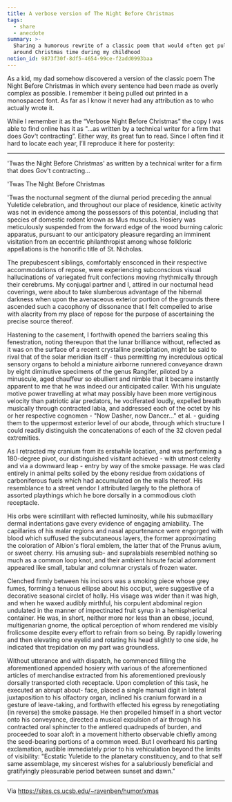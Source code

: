 ```yaml
---
title: A verbose version of The Night Before Christmas
tags:
  - share
  - anecdote
summary: >-
  Sharing a humorous rewrite of a classic poem that would often get pulled out
  around Christmas time during my childhood 
notion_id: 9873f30f-8df5-4654-99ce-f2add0993baa
---
```

As a kid, my dad somehow discovered a version of the classic poem The Night Before Christmas in which every sentence had been made as overly complex as possible. I remember it being pulled out printed in a monospaced font. As far as I know it never had any attribution as to who actually wrote it.

While I remember it as the “Verbose Night Before Christmas” the copy I was able to find online has it as "...as written by a technical writer for a firm that does Gov't contracting”. Either way, its great fun to read. Since I often find it hard to locate each year, I’ll reproduce it here for posterity:

---

'Twas the Night Before Christmas' as written by a technical writer for a firm that does Gov't contracting...

'Twas The Night Before Christmas

'Twas the nocturnal segment of the diurnal period preceding the annual Yuletide celebration, and throughout our place of residence, kinetic activity was not in evidence among the possessors of this potential, including that species of domestic rodent known as Mus musculus. Hosiery was meticulously suspended from the forward edge of the wood burning caloric apparatus, pursuant to our anticipatory pleasure regarding an imminent visitation from an eccentric philanthropist among whose folkloric appellations is the honorific title of St. Nicholas.

The prepubescent siblings, comfortably ensconced in their respective accommodations of repose, were experiencing subconscious visual hallucinations of variegated fruit confections moving rhythmically through their cerebrums. My conjugal partner and I, attired in our nocturnal head coverings, were about to take slumberous advantage of the hibernal darkness when upon the avenaceous exterior portion of the grounds there ascended such a cacophony of dissonance that I felt compelled to arise with alacrity from my place of repose for the purpose of ascertaining the precise source thereof.

Hastening to the casement, I forthwith opened the barriers sealing this fenestration, noting thereupon that the lunar brilliance without, reflected as it was on the surface of a recent crystalline precipitation, might be said to rival that of the solar meridian itself - thus permitting my incredulous optical sensory organs to behold a miniature airborne runnered conveyance drawn by eight diminutive specimens of the genus Rangifer, piloted by a minuscule, aged chauffeur so ebullient and nimble that it became instantly apparent to me that he was indeed our anticipated caller.  With his ungulate motive power travelling at what may possibly have been more vertiginous velocity than patriotic alar predators, he vociferated loudly, expelled breath musically through contracted labia, and addressed each of the octet by his or her respective cognomen - "Now Dasher, now Dancer..." et al. - guiding them to the uppermost exterior level of our abode, through which structure I could readily distinguish the concatenations of each of the 32 cloven pedal extremities.

As I retracted my cranium from its erstwhile location, and was performing a 180-degree pivot, our distinguished visitant achieved - with utmost celerity and via a downward leap - entry by way of the smoke passage. He was clad entirely in animal pelts soiled by the ebony residue from oxidations of carboniferous fuels which had accumulated on the walls thereof. His resemblance to a street vendor I attributed largely to the plethora of assorted playthings which he bore dorsally in a commodious cloth receptacle.

His orbs were scintillant with reflected luminosity, while his submaxillary dermal indentations gave every evidence of engaging amiability. The capillaries of his malar regions and nasal appurtenance were engorged with blood which suffused the subcutaneous layers, the former approximating the coloration of Albion's floral emblem, the latter that of the Prunus avium, or sweet cherry. His amusing sub- and supralabials resembled nothing so much as a common loop knot, and their ambient hirsute facial adornment appeared like small, tabular and columnar crystals of frozen water.

Clenched firmly between his incisors was a smoking piece whose grey fumes, forming a tenuous ellipse about his occiput, were suggestive of a decorative seasonal circlet of holly. His visage was wider than it was high, and when he waxed audibly mirthful, his corpulent abdominal region undulated in the manner of impectinated fruit syrup in a hemispherical container. He was, in short, neither more nor less than an obese, jocund, multigenarian gnome, the optical perception of whom rendered me visibly frolicsome despite every effort to refrain from so being. By rapidly lowering and then elevating one eyelid and rotating his head slightly to one side, he indicated that trepidation on my part was groundless.

Without utterance and with dispatch, he commenced filling the aforementioned appended hosiery with various of the aforementioned articles of merchandise extracted from his aforementioned previously dorsally transported cloth receptacle. Upon completion of this task, he executed an abrupt about- face, placed a single manual digit in lateral juxtaposition to his olfactory organ, inclined his cranium forward in a gesture of leave-taking, and forthwith effected his egress by renegotiating (in reverse) the smoke passage. He then propelled himself in a short vector onto his conveyance, directed a musical expulsion of air through his contracted oral sphincter to the antlered quadrupeds of burden, and proceeded to soar aloft in a movement hitherto observable chiefly among the seed-bearing portions of a common weed. But I overheard his parting exclamation, audible immediately prior to his vehiculation beyond the limits of visibility: "Ecstatic Yuletide to the planetary constituency, and to that self same assemblage, my sincerest wishes for a salubriously beneficial and gratifyingly pleasurable period between sunset and dawn."

---

Via <https://sites.cs.ucsb.edu/~ravenben/humor/xmas>
